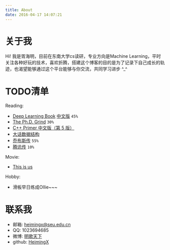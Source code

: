 ```yaml
---
title: About
date: 2016-04-17 14:07:21
---
```


# 关于我

Hi! 我是胥海明，目前在东南大学cs读研，专业方向是Machine Learning，平时关注各种好玩的技术，喜欢折腾，搭建这个博客的目的是为了记录下自己成长的轨迹，也渴望能够通过这个平台能够与你交流，共同学习进步 ^_^

# TODO清单

Reading:

- [Deep Learning Book](http://www.deeplearningbook.org/) [中文版](https://github.com/exacity/deeplearningbook-chinese) `45%` 
- [The Ph.D. Grind](https://book.douban.com/subject/11505704/) `30%`
- [C++ Primer 中文版（第 5 版）](https://book.douban.com/subject/25708312/)
- [大话数据结构](https://book.douban.com/subject/6424904/)
- [乔布斯传](https://book.douban.com/subject/6798611/) `55%`
- [腾讯传](https://book.douban.com/subject/26929955/) `10%`

Movie:
- [This is us](http://www.imdb.com/title/tt5555260/)

Hobby:

- 滑板早日练成Ollie~~~

# 联系我

- 邮箱: heimingx@seu.edu.cn
- QQ: 1023694685
- 微博: [明歌天下](http://weibo.com/heimingx)
- github: [HeimingX](https://github.com/HeimingX)